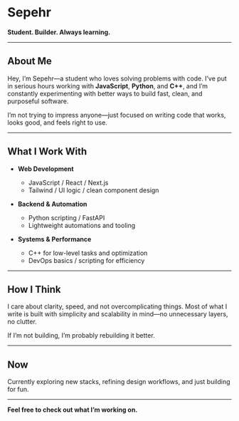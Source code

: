 # Sepehr

**Student. Builder. Always learning.**

---

## About Me

Hey, I’m Sepehr—a student who loves solving problems with code. I’ve put in serious hours working with **JavaScript**, **Python**, and **C++**, and I’m constantly experimenting with better ways to build fast, clean, and purposeful software.

I’m not trying to impress anyone—just focused on writing code that works, looks good, and feels right to use.

---

## What I Work With

- **Web Development**
  - JavaScript / React / Next.js
  - Tailwind / UI logic / clean component design

- **Backend & Automation**
  - Python scripting / FastAPI
  - Lightweight automations and tooling

- **Systems & Performance**
  - C++ for low-level tasks and optimization
  - DevOps basics / scripting for efficiency

---

## How I Think

I care about clarity, speed, and not overcomplicating things. Most of what I write is built with simplicity and scalability in mind—no unnecessary layers, no clutter.

If I’m not building, I’m probably rebuilding it better.

---

## Now

Currently exploring new stacks, refining design workflows, and just building for fun.

---

**Feel free to check out what I’m working on.**
